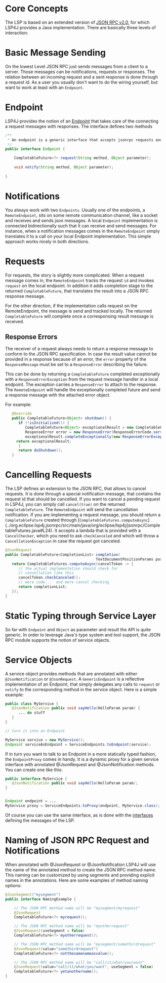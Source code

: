 # Core Concepts

The LSP is based on an extended version of [JSON RPC v2.0](http://www.jsonrpc.org/specification), for which LSP4J provides a Java implementation. There are basically three levels of interaction:

# Basic Message Sending

On the lowest Level JSON RPC just sends messages from a client to a server. Those messages can be notifications, requests or responses. The relation between an incoming request and a sent response is done through a request id. As a user you usually don't want to do the wiring yourself, but want to work at least with an `Endpoint`.

# Endpoint

LSP4J provides the notion of an [Endpoint](../org.eclipse.lsp4j.jsonrpc/src/main/java/org/eclipse/lsp4j/jsonrpc/Endpoint.java) that takes care of the connecting a request messages with responses. The interface defines two methods 

``` java
/**
 * An endpoint is a generic interface that accepts jsonrpc requests and notifications.
 */
public interface Endpoint {

	CompletableFuture<?> request(String method, Object parameter);
	
	void notify(String method, Object parameter);
	
}
```

# Notifications

You always work with two `Endpoints`. Usually one of the endpoints, a `RemoteEndpoint`, sits on some remote communication channel, like a socket and receives and sends json messages. A local `Endpoint` implementation is connected bidirectionally such that it can receive and send messages. For instance, when a notification messages comes in the `RemoteEndpoint` simply translates it to a call on your local Endpoint implementation. This simple approach works nicely in both directions.

# Requests

For requests, the story is slightly more complicated. When a request message comes in, the `RemoteEndpoint` tracks the request `id` and invokes `request` on the local endpoint. In addition it adds completion stage to the returned `CompletableFuture`, that translates the result into a JSON RPC response message.

For the other direction, if the implementation calls request on the RemoteEndpoint, the message is send and tracked locally. 
The returned `CompletableFuture` will complete once a corresponsing result message is received.

## Response Errors

The receiver of a request always needs to return a response message to conform to the JSON RPC specification. In case the result value cannot be provided in a response because of an error, the `error` property of the `ResponseMessage` must be set to a `ResponseError` describing the failure.

This can be done by returning a `CompletableFuture` completed exceptionally with a `ResponseErrorException` from the request message handler in a local endpoint. The exception carries a `ResponseError` to attach to the response. The `RemoteEndpoint` will handle the exceptionally completed future and send a response message with the attached error object.

For example:
```java
   @Override
   public CompletableFuture<Object> shutdown() {
      if (!isInitialized()) {
         CompletableFuture<Object> exceptionalResult = new CompletableFuture<>();
         ResponseError error = new ResponseError(ResponseErrorCode.serverNotInitialized, "Server was not initialized", null);
         exceptionalResult.completeExceptionally(new ResponseErrorException(error));
	 return exceptionalResult;
      }
      return doShutdown();
   }
```

# Cancelling Requests

The LSP defines an extension to the JSON RPC, that allows to cancel requests. It is done through a special notification message, that contains the request id that should be cancelled. If you want to cancel a pending request in LSP4J, you can simply call `cancel(true)` on the returned `CompletableFuture`. The `RemoteEndpoint` will send the cancellation notification. If you are implementing a request message, you should return a `CompletableFuture` created through [`CompletebleFutures.computeAsync`] (../org.eclipse.lsp4j.jsonrpc/src/main/java/org/eclipse/lsp4j/jsonrpc/CompletableFutures.java#L24). It accepts a lambda that is provided with a `CancelChecker`, which you need to ask `checkCanceled` and which will throw a `CancellationException` in case the request got canceled.

``` java
@JsonRequest
public CompletableFuture<CompletionList> completion(
                                         TextDocumentPositionParams position) {
   return CompletableFutures.computeAsync(cancelToken -> {
      // the actual implementation should check for 
      // cancellation like this
      cancelToken.checkCanceled();
      // more code...  and more cancel checking
      return completionList;
   });
}
```

# Static Typing through Service Layer

So far with `Endpoint` and `Object` as parameter and result the API is quite generic. In order to leverage Java's type system and tool support, the JSON RPC module supports the notion of service objects.

# Service Objects

A service object provides methods that are annotated with either `@JsonNotification` or `@JsonRequest`. A `GenericEndpoint` is a reflective implementation of an Endpoint, that simply delegates any calls to `request` or `notify` to the corresponding method in the service object. Here is a simple example:

``` java
public class MyService {
   @JsonNotification public void sayHello(HelloParam param) {
      ... do stuff 
   }
}

// turn it into an Endpoint

MyService service = new MyService();
Endpoint serviceAsEndpoint = ServiceEndpoints.toEndpoint(service);

```

If in turn you want to talk to an Endpoint in a more statically typed fashion, the `EndpointProxy` comes in handy. It is a dynamic proxy for a given service interface with annotated @JsonRequest and @JsonNotification methods. You can create one like this:

``` java
public interface MyService {
   @JsonNotification public void sayHello(HelloParam param);
}


Endpoint endpoint = ...
MyService proxy = ServiceEndpoints.toProxy(endpoint, MyService.class);
```

Of course you can use the same interface, as is done with the [interfaces](../org.eclipse.lsp4j/src/main/java/org/eclipse/lsp4j/services/LanguageServer.java) defining the messages of the LSP.

# Naming of JSON RPC Request and Notifications

When annotated with @JsonRequest or @JsonNotification LSP4J will use the name of the annotated method to create the JSON RPC method name. This naming can be customized by using segments and providing explicit names in the annotations. Here are some examples of method naming options:

```java
@JsonSegment("mysegment")
public interface NamingExample {

    // The JSON RPC method name will be "mysegment/myrequest"
    @JsonRequest
    CompletableFuture<?> myrequest();

    // The JSON RPC method name will be "myotherrequest"
    @JsonRequest(useSegment = false)
    CompletableFuture<?> myotherrequest();

    // The JSON RPC method name will be "mysegment/somethirdrequest"
    @JsonRequest(value="somethirdrequest")
    CompletableFuture<?> notthesamenameasvalue();

    // The JSON RPC method name will be "call/it/what/you/want"
    @JsonRequest(value="call/it/what/you/want", useSegment = false)
    CompletableFuture<?> yetanothername();
}
```
